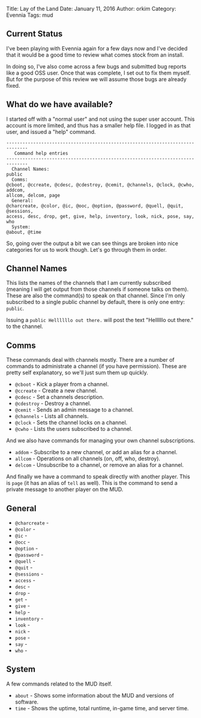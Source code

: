 Title: Lay of the Land
Date: January 11, 2016
Author: orkim
Category: Evennia
Tags: mud

## Current Status

I've been playing with Evennia again for a few days now and I've decided that
it would be a good time to review what comes stock from an install.

In doing so, I've also come across a few bugs and submitted bug reports like a
good OSS user.  Once that was complete, I set out to fix them myself. But for
the purpose of this review we will assume those bugs are already fixed.

## What do we have available?

I started off with a "normal user" and not using the super user account. This
account is more limited, and thus has a smaller help file. I logged in as that
user, and issued a "help" command.

    ------------------------------------------------------------------------------
       Command help entries
    ------------------------------------------------------------------------------
      Channel Names:
    public
      Comms:
    @cboot, @ccreate, @cdesc, @cdestroy, @cemit, @channels, @clock, @cwho, addcom,
    allcom, delcom, page
      General:
    @charcreate, @color, @ic, @ooc, @option, @password, @quell, @quit, @sessions,
    access, desc, drop, get, give, help, inventory, look, nick, pose, say, who
      System:
    @about, @time

So, going over the output a bit we can see things are broken into nice
categories for us to work though. Let's go through them in order.

## Channel Names

This lists the names of the channels that I am currently subscribed (meaning I
will get output from those channels if someone talks on them). These are also
the command(s) to speak on that channel. Since I'm only subscribed to a single
public channel by default, there is only one entry: `public`.

Issuing a `public Hellllllo out there.` will post the text "Hellllllo out
there." to the channel.

## Comms

These commands deal with channels mostly. There are a number of commands to
administrate a channel (if you have permission). These are pretty self
explanatory, so we'll just sum them up quickly.

  * `@cboot` - Kick a player from a channel.
  * `@ccreate` - Create a new channel.
  * `@cdesc` - Set a channels description.
  * `@cdestroy` - Destroy a channel.
  * `@cemit` - Sends an admin message to a channel.
  * `@channels` - Lists all channels.
  * `@clock` - Sets the channel locks on a channel.
  * `@cwho` - Lists the users subscribed to a channel.

And we also have commands for managing your own channel subscriptions.

  * `addom` - Subscribe to a new channel, or add an alias for a channel.
  * `allcom` - Operations on all channels (on, off, who, destroy).
  * `delcom` - Unsubscribe to a channel, or remove an alias for a channel.

And finally we have a command to speak directly with another player. This is
`page` (it has an alias of `tell` as well). This is the command to send a
private message to another player on the MUD.

## General

  * `@charcreate` -
  * `@color` -
  * `@ic` -
  * `@occ` -
  * `@option` -
  * `@password` -
  * `@quell` -
  * `@quit` -
  * `@sessions` -
  * `access` -
  * `desc` -
  * `drop` -
  * `get` -
  * `give` -
  * `help` -
  * `inventory` -
  * `look` -
  * `nick` -
  * `pose` -
  * `say` -
  * `who` -

## System

A few commands related to the MUD itself.

  * `about` - Shows some information about the MUD and versions of software.
  * `time` - Shows the uptime, total runtime, in-game time, and server time.
